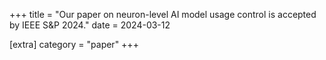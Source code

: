 +++
title = "Our paper on neuron-level AI model usage control is accepted by IEEE S&P 2024."
date = 2024-03-12

[extra]
category = "paper"
+++
